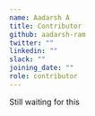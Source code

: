 ```yaml
---
name: Aadarsh A
title: Contributor
github: aadarsh-ram
twitter: ""
linkedin: ""
slack: ""
joining_date: ""
role: contributor
---
```


Still waiting for this
